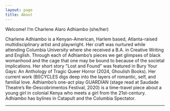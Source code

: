 ```yaml
---
layout: page
title: About
---
```


<p class="message">
  Welcome! I’m Charlene Alaro Adhiambo (she/her)
</p>

 Charlene Adhiambo is a Kenyan-American, Harlem based, Atlanta-raised multidisciplinary artist and playwright. Her craft was nurtured while attending Columbia University where she received a B.A. in Creative Writing and English. Through each of Adhiambo’s pieces we get glimpses of black womanhood and the cage that one may be bound to because of the societal implications. Her short story "Lost and Found" was featured in Bury Your Gays: An Anthology of Tragic Queer Horror (2024, Ghoulish Books). Her current work (BI)CYCLES digs deep into the layers of romantic, self, and familial love. Adhiambo’s one-act play GUARDIAN (stage read at Saudade Theatre’s Re-Descobrimentos Festival, 2020) is a time-travel piece about a young girl in colonial Kenya who meets a girl from the 21st-century. Adhiambo has bylines in Catapult and the Columbia Spectator.

   
   
  
   


-----